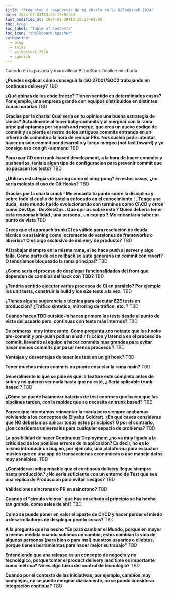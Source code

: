```yaml
---
title: "Preguntas y respuestas de mi charla en la BilboStack 2024"
date: 2024-02-01T13:26:27+01:00
last_modified_at: 2024-01-29T13:26:27+01:00
toc: true
toc_label: "Table of Contents"
toc_icon: "chalkboard-teacher"
categories:
  - blog
  - talks
  - bilbostack-2024
  - spanish
---
```


Cuando en la pasada y maravillosa BilboStack finalicé mi charla


**¿Puedes explicar cómo conseguir la ISO 27001/SOC2 trabajando en continuos delivery?**
TBD

**¿Qué opinas de los code freeze? Tienen sentido en determinados casos? Por ejemplo, una empresa grande con equipos distribuidos en distintas zonas horarias**
TBD

**Gracias por la charla! Cual sería en tu opinion una buena estrategia de ramas? Actualmente al tener baby-commits y al mergear con la rama principal optamos por squash and merge, que crea un nuevo código de commit y se pierde el rastro de los antiguos commits entrando en un infierno de commits a la hora de revisar PRs. Nos suelen pedir intentar hacer un solo commit por desarrollo y luego mergeo (not fast foward) y yo consigo eso con git -ammend**
TBD

**Para usar CD con trunk-based development, a la hora de hacer commits y pushearlos, teniais algun tipo de configuracion para prevenir commit que no pasasen los tests?**
TBD

**¿Utilizas estrategias de paring como el ping-pong? En estos casos, ¿no sería molesto el uso de Git Hooks?**
TBD

**Gracias por la charla crack ! Me encanta tu punto sobre la disciplina y sobre todo el cuello de botella enfocado en el conocimiento ! . Tengo una duda , este mundo ha ido evolucionando con términos como CI\CD y otros como DevOps , DevSecOps . Que opinas sobre esto ? Quien debería tener esta responsabilidad , una persona , un equipo ? Me encantaría saber tu punto de vista**
TBD

**Crees que el approach trunk/CI es válido para resolución de deuda técnica o sustaining como incremento de versiones de frameworks o librerías? O es algo exclusivo de delivery de producto?**
TBD

**Al trabajar siempre en la misma rama, si se hace push al server y algo falla. Como parte de ese rollback se auto generaría un commit con revert? O tendríamos bloqueado la rama principal?**
TBD

**¿Como sería el proceso de desplegar funcionalidades del front que dependen de cambios del back con TBD?**
TBD

**¿Tendría sentido ejecutar varios procesos de CI en paralelo? Por ejemplo los unit tests, construir la build y los e2e tests a la vez.**
TBD

**¿Tienes alguna sugerencia o técnica para ejecutar E2E tests en producción? ¿Tráfico sintético, mirroring de tráfico, etc. ?**
TBD

**Cuando haces TDD outside-in haces primero los tests desde el punto de vista del usuario pero, continuas con tests más internos?**
TBD

**De primeras, muy interesante. Como pregunta ¿no notaste que los hooks pre-commit y pre-push podian añadir friccion y latencia en el proceso de commit, llevando al equipo a hacer commits mas grandes para evitar hacer menos commits por pasar menos procesos ?**
TBD

**Ventajas y desventajas de tener los test en un git hook?**
TBD

**Tener muchos micro commits no puede ensuciar la rama main?**
TBD

**Generalmente lo que se pide es que la feature este completa antes de subir y no quieren ver nada hasta que no esté, ¿ Sería aplicable trunk-based ?**
TBD

**¿Cómo se puede balancear baterías de test enormes que hacen que las pipelines tarden, con la rapidez que se necesita en trunk based?**
TBD

**Parece que intentamos reinventar la rueda pero siempre acabamos volviendo a los conceptos de Eliyahu Goldratt. ¿En qué casos consideras que NO deberíamos aplicar todos estos principios? O por el contrario, ¿los consideras universales para cualquier espacio de problema?**
TBD

**La posibilidad de hacer Continuous Deployment ¿no va muy ligado a la criticidad de los posibles errores de la aplicación? Es decir, no es lo mismo introducir un bug en, por ejemplo, una plataforma para escuchar música que en una app de transacciones económicas o que maneje datos muy sensibles.**
TBD

**¿Consideras indispensable que el continous delivery llegue siempre hasta producción? ¿No sería suficiente con un entorno de Test que sea una replica de Producción para evitar riesgos?**
TBD

**Validaciones sincronas o PR en asincrono?**
TBD

**Cuando el "circulo vicioso" que has enseñado al principio se ha hecho tan grande, cómo sales de ahí?**
TBD

**Como se puede poner en valor el aporte de CI/CD y hacer perder el miedo a desarrolladorxs de desplegar pronto cosas?**
TBD

**A la pregunta que ha hecho "Es para cambiar el Mundo, porque en mayor o menos medida cuando subimos un cambio, estos cambian la vida de algunas personas (para bien o para mal) nuestros usuarios o cliebtes, porque tienen herramientas para hacer mejor su trabajo"**
TBD

**Entendiendo que una release es un concepto de negocio y no tecnológico, porque tomar el product delivery lead time es importante como métrica? No es algo fuera del control de tecnología?**
TBD

**Cuando por el contexto de las iniciativas, por ejemplo, cambios muy complejos, no se puede mergear diariamente, no se puede considerar integración continua?**
TBD
